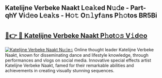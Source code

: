 ## Katelijne Verbeke Naakt L𝚎a𝚔ed N𝚞𝚍e - Part-qhY Vi𝚍𝚎o L𝚎a𝚔s - H𝚘𝚝 O𝚗𝚕yf𝚊ns P𝚑𝚘tos BR5Bi

# <h2><a href="http://kf317r.oniu.top/?m=Katelijne+Verbeke+Naakt">🔗👉 🔴 Katelijne Verbeke Naakt P𝚑ot𝚘𝚜 V𝚒d𝚎o</a></h2>

[![Katelijne Verbeke Naakt Nu𝚍e𝚜](https://i.imgur.com/0qMVB7G.gif)](http://kf317r.oniu.top/?m=Katelijne+Verbeke+Naakt)
Online thought leader Katelijne Verbeke Naakt, known for disseminating dance and lifestyle knowledge, through performances and vlogs on social media. Innovative special effects artist Katelijne Verbeke Naakt, famed for their remarkable abilities and achievements in creating visually stunning sequences.  

